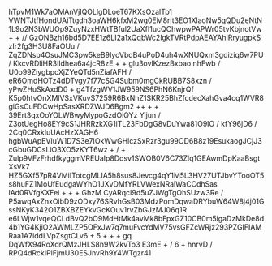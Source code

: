 
hTpvM1Wk7aOMAnVjIQOLlgDLoeT67KXsOzalTp1 VWNTJtfHondUAiTtgdh3oaWH6kfxM2wg0EM8rlt3EO1XlaoNw5qQDu2eNtN1L9o2N3bWUOp9ZuyNzxHWtTBful2UaXfI1ucQChwpwPAPWr05tvKbjnotVw + + // GzONBzh16bd5D7EE1z6LI2a1xQqbWc2lgkTVRtPdpAEAYAhIRryugpkS zIr2fg3H3U8FaOUu / ZqZDNsp4OsuJMC3pw5keB9IyoVbdB4uPoD4uh4wXNUQxm3gdiziq6w7PU / KkcvRDliHR3iIdhea6a4jcR8zE + + glu3ovlKzezBxbao nhFwb / U0o99ZiygbpcXjZYeQTd5nZiafAFH / eR6OmdHOTz4dDTvgy7f77cSG4Subm0mgCkRUBB7S8xzn / yPwZHuSkAxdD0 + g4TfzgWV1JW959NS6PhN6KnjrQf K5p0htvOnXMlVSxVKuvS7259R6BxNhZ1SKR25BhZfcdecXahGva4cq1WVR8giGsCuFDCwHpSasXRDZWJD6Bgm2 ++ + + 39Ert3qxOoYOLWBwyMypoGzdOiQYz Yijun / Z3otUegHo8EY9cS1JHRRzkXG1iTL23FbDgG8vDuYwa81O9lO / kfY96jD6 / 2Cq0CRxkIuUAcHzXAGH6 hgbWuApEVIuW1D7S3e7IOkWwGHlczSxRzr3gu99OD6B8z19EsukaogJCjJ3cGbuGDCsLiO3XO5zKYT6wz + / + Zulp9VFzFrhdfkyggmVREUaIp8Dosv1SWOB0V6C73Zlq1GEAwmDpKaaBsgtXsVk7 HZ5GXf57pR4VMiITotcgMLIA5h8sus8Jevcg4qY1M5L3HV27UTJbvYTooOT5s8huFZ1MoUfEudgaWYhO1JXvDMfYRLVWexNRalWaCCdhSas lAd0RVfgKXFei + + + GhzM CyARqcI9d5uZJWgTgOhSUzw3Re / P5awqAxZnxOibD9zODxy76SRvhGsB03MdzPomDqwaDRYbuW64W8j4j01GssNKyK342O1ZBXBZEYkvGcKOuv1rvZbGJzMJ06q1R e6LWjw1vqeQCLdBvQ2bO9MdHtMk4avMk8bFpxGZ10CB0m5igaDzMkDe8d4b1YG4KjiO2AWMLZP5OFxJw7q7muFvcYdMV75vsGFZcWRjz293PZGIFIAMRaa1A7iddLVpZsgtCLv6 + 5 + + + gq DqWfX94RoXdrQMzJHLS8n9W2kvTo3 E3mE + / 6 + hnrvD / RPQ4dRckIPlFjmU30ESJnvRh9Y4WTgzr41
